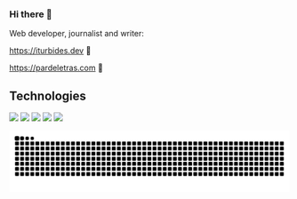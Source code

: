 ### Hi there 👋


Web developer, journalist and writer:

https://iturbides.dev 🔗

https://pardeletras.com 🔗

<h2>Technologies</h2>

<img src="https://badgen.net/badge/OS/Fedora Linux/orange/"> <img src="https://badgen.net/badge/CODE/HTML/blue/"> <img src="https://badgen.net/badge/CODE/CSS/blue/"> <img src="https://badgen.net/badge/CODE/JavaScript/yellow/"> <img src="https://badgen.net/badge/SSG/11ty/green/">

<img src="https://raw.githubusercontent.com/Mindula-Dilthushan/Mindula-Dilthushan/red-alpha/github-contribution-grid-snake.svg">
